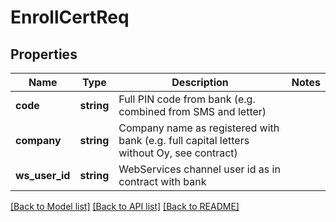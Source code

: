 # EnrollCertReq

## Properties
Name | Type | Description | Notes
------------ | ------------- | ------------- | -------------
**code** | **string** | Full PIN code from bank (e.g. combined from SMS and letter) | 
**company** | **string** | Company name as registered with bank (e.g. full capital letters without Oy, see contract) | 
**ws_user_id** | **string** | WebServices channel user id as in contract with bank | 

[[Back to Model list]](../README.md#documentation-for-models) [[Back to API list]](../README.md#documentation-for-api-endpoints) [[Back to README]](../README.md)


